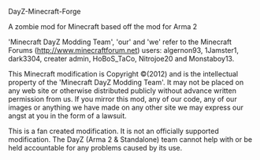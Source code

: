 DayZ-Minecraft-Forge

A zombie mod for Minecraft based off the mod for Arma 2

'Minecraft DayZ Modding Team', 'our' and 'we' refer to the Minecraft Forums (http://www.minecraftforum.net) users: algernon93, 1Jamster1, dark3304, creater admin, HoBoS_TaCo, Nitrojoe20 and Monstaboy13.

This Minecraft modification is Copyright ©(2012) and is the intellectual property of the 'Minecraft DayZ Modding Team'. It may not be placed on any web site or otherwise distributed publicly without advance written permission from us. If you mirror this mod, any of our code, any of our images or anything we have made on any other site we may express our angst at you in the form of a lawsuit.

This is a fan created modification. It is not an officially supported modification. The DayZ (Arma 2 & Standalone) team cannot help with or be held accountable for any problems caused by its use.